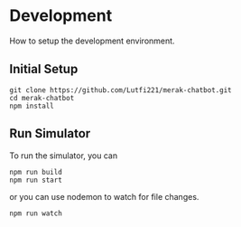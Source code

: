 # Development

How to setup the development environment.

## Initial Setup

    git clone https://github.com/Lutfi221/merak-chatbot.git
    cd merak-chatbot
    npm install

## Run Simulator

To run the simulator, you can

    npm run build
    npm run start

or you can use nodemon to watch for file changes.

    npm run watch
